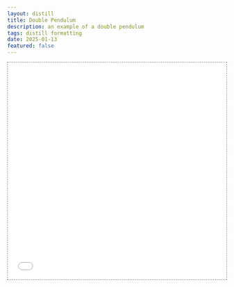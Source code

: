 ```yaml
---
layout: distill
title: Double Pendulum
description: an example of a double pendulum
tags: distill formatting
date: 2025-01-13
featured: false
---
```


<div class="l-page">
  <iframe src="{{ '/assets/plotly/double_pendulum' | relative_url }}" frameborder='0' scrolling='no' height="500px" width="100%" style="border: 1px dashed grey;"></iframe>
</div>
